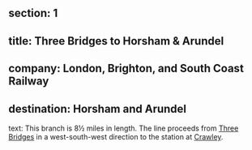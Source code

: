 ﻿section: 1
----
title: Three Bridges to Horsham & Arundel
----
company: London, Brighton, and South Coast Railway
----
destination: Horsham and Arundel
----
text: This branch is 8½ miles in length. The line proceeds from [Three Bridges](/stations/crawley) in a west-south-west direction to the station at [Crawley](/stations/crawley).